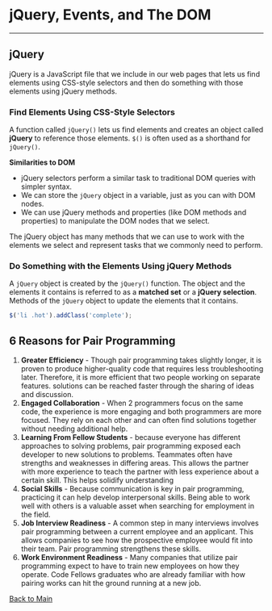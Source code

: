 # jQuery, Events, and The DOM
---
## jQuery

jQuery is a JavaScript file that we include in our web pages that lets us find elements using CSS-style selectors and then do something with those elements using jQuery methods.

### Find Elements Using CSS-Style Selectors

A function called `jQuery()` lets us find elements and creates an object called **jQuery** to reference those elements. `$()` is often used as a shorthand for `jQuery()`.

**Similarities to DOM**

- jQuery selectors perform a similar task to traditional DOM queries with simpler syntax.
- We can store the `jQuery` object in a variable, just as you can with DOM nodes.
- We can use jQuery methods and properties (like DOM methods and properties) to manipulate the DOM nodes that we select.

The jQuery object has many methods that we can use to work with the elements we select and represent tasks that we commonly need to perform.

### Do Something with the Elements Using jQuery Methods

A `jQuery` object is created by the `jQuery()` function. The object and the elements it contains is referred to as a **matched set** or a **jQuery selection**. Methods of the `jQuery` object to update the elements that it contains.

```JavaScript
$('li .hot').addClass('complete');
```



## 6 Reasons for Pair Programming

1. **Greater Efficiency** - Though pair programming takes slightly longer, it is proven to produce higher-quality code that requires less troubleshooting later. Therefore, it is more efficient that two people working on separate features. solutions can be reached faster through the sharing of ideas and discussion.
1. **Engaged Collaboration** - When 2 programmers focus on the same code, the experience is more engaging and both programmers are more focused. They rely on each other and can often find solutions together without needing additional help.
1. **Learning From Fellow Students** - because everyone has different approaches to solving problems, pair programming exposed each developer to new solutions to problems. Teammates often have strengths and weaknesses in differing areas. This allows the partner with more experience to teach the partner with less experience about a certain skill. This helps solidify understanding
1. **Social Skills** - Because communication is key in pair programming, practicing it can help develop interpersonal skills. Being able to work well with others is a valuable asset when searching for employment in the field.
1. **Job Interview Readiness** - A common step in many interviews involves pair programming between a current employee and an applicant. This allows companies to see how the prospective employee would fit into their team. Pair programming strengthens these skills.
1. **Work Environment Readiness** - Many companies that utilize pair programming expect to have to train new employees on how they operate. Code Fellows graduates who are already familiar with how pairing works can hit the ground running at a new job.

[Back to Main](../README.md)